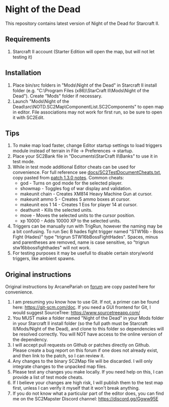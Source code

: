 # Night of the Dead
This repository contains latest version of Night of the Dead for Starcraft II.

## Requirements
1. Starcraft II account (Starter Edition will open the map, but will not let testing it)

## Installation
1. Place bin/src folders in "Mods\Night of the Dead" in Starcraft II install folder (e.g. "C:\Program Files (x86)\StarCraft II\Mods\Night of the Dead"). Create "Mods" folder if necessary.
2. Launch "Mods\Night of the Dead\src\NOTD.SC2Map\ComponentList.SC2Components" to open map in editor. File associations may not work for first run, so be sure to open it with SC2Edit.

## Tips
1. To make map load faster, change Editor startup settings to load triggers module instead of terrain in File -> Preferences -> startup.
2. Place your SC2Bank file in "Documents\StarCraft II\Banks" to use it in test mode.
3. While in test mode additional Editor cheats can be used for convenience. For full reference see [docs/SC2TestDocumentCheats.txt](docs/SC2TestDocumentCheats.txt), copy pasted from [patch 1.3.0 notes](http://us.battle.net/sc2/en/blog/2514162/patch-130-now-live-3-22-2011). Common cheats:
	* god - Turns on god mode for the selected player.
	* showmap - Toggles fog of war display and validation.
	* makeunit chain - Creates XM814 Heavy Machine Gun at cursor.
	* makeunit ammo 5 - Creates 5 ammo boxes at cursor.
	* makeunit eos 1 14 - Creates 1 Eos for player 14 at cursor.
	* deathunit - Kills the selected units.
	* move - Moves the selected units to the cursor position.
	* xp 10000 - Adds 10000 XP to the selected units.
4. Triggers can be manually run with TrigRun, however the naming may be a bit confusing. To run Sec B hades fight trigger named "STW16b - Boss Fight (Hades)" type "trigrun STW16bBossFightHades". Spaces, minus and parentheses are removed, name is case sensitive, so "trigrun stw16bbossfighthades" will not work.
5. For testing purposes it may be usefull to disable certain story/world triggers, like ambient spawns.

## Original instructions
Original instructions by ArcanePariah on [forum](http://notdstarcraft.com/threads/notd-1-repository.3631/) are copy pasted here for convenience.

1. I am presuming you know how to use Git. If not, a primer can be found here: https://git-scm.com/doc. If you need a GUI frontend for Git, I would suggest SourceTree: https://www.sourcetreeapp.com/
2. You MUST make a folder named "Night of the Dead" in your Mods folder in your Starcraft II install folder (so the full path must be Starcraft II/Mods/Night of the Dead), and clone to this folder so dependencies will be resolved correctly. You will NOT have access to the online version of the dependency.
3. I will accept pull requests on Github or patches directly on Github. Please create a bug report on this forum if one does not already exist, and then link to the patch, so I can review it.
4. Any changes to the binary SC2Map file will be discarded. I will only integrate changes to the unpacked map files.
5. Please test any changes you make locally. If you need help on this, I can provide a list of test mode cheats.
6. If I believe your changes are high risk, I will publish them to the test map first, unless I can verify it myself that it won't break anything.
7. If you do not know what a particular part of the editor does, you can find me on the SC2Mapster Discord channel: https://discord.gg/Ggww95E
